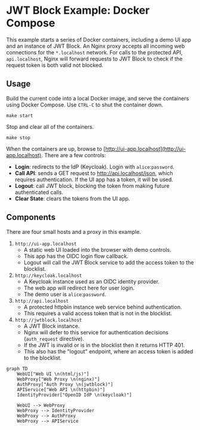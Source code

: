 # JWT Block Example: Docker Compose

This example starts a series of Docker containers, including a demo UI app and an instance of JWT Block. An Nginx proxy accepts all incoming web connections for the `*.localhost` network. For calls to the protected API, `api.localhost`, Nginx will forward requests to JWT Block to check if the request token is both valid not blocked.


## Usage

Build the current code into a local Docker image, and serve the containers
using Docker Compose. Use `CTRL-C` to shut the container down.

```
make start
```

Stop and clear all of the containers.

```
make stop
```

When the containers are up, browse to [http://ui-app.localhost](http://ui-app.localhost). There are a few controls:
- **Login**: redirects to the IdP (Keycloak). Login with `alice`:`password`.
- **Call API**: sends a GET request to http://api.localhost/json, which
    requires authentication. If the UI app has a token, it will be used.
- **Logout**: call JWT block, blocking the token from making future
    authenticated calls.
- **Clear State**: clears the tokens from the UI app.

## Components

There are four small hosts and a proxy in this example.
1. `http://ui-app.localhost`
    - A static web UI loaded into the browser with demo controls.
    - This app has the OIDC login flow callback.
    - Logout will call the JWT Block service to add the access token to the blocklist.
1. `http://keycloak.localhost`
    - A Keycloak instance used as an OIDC identity provider.
    - The web app will redirect here for user login.
    - The demo user is `alice`:`password`.
1. `http://api.localhost`
    - A protected httpbin instance web service behind authentication.
    - This requires a valid access token that is not in the blocklist.
1. `http://jwtblock.localhost`
    - A JWT Block instance.
    - Nginx will defer to this service for authentication decisions (`auth_request` directive).
    - If the JWT is invalid or is in the blocklist then it returns HTTP 401.
    - This also has the "logout" endpoint, where an access token is added to the blocklist.

```mermaid
graph TD
    WebUI["Web UI \n(html/js)"]
    WebProxy["Web Proxy \n(nginx)"]
    AuthProxy["Auth Proxy \n(jwtblock)"]
    APIService["Web API \n(httpbin)"]
    IdentityProvider["OpenID IdP \n(keycloak)"]

    WebUI --> WebProxy
    WebProxy --> IdentityProvider
    WebProxy --> AuthProxy
    WebProxy --> APIService
```